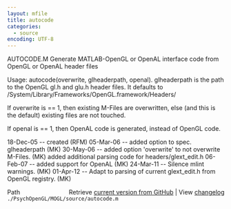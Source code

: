 ```yaml
---
layout: mfile
title: autocode
categories:
  - source
encoding: UTF-8
---
```


AUTOCODE.M  Generate MATLAB-OpenGL or OpenAL interface code from OpenGL or OpenAL header files

Usage: autocode\(overwrite, glheaderpath, openal\).
glheaderpath is the path to the OpenGL gl.h and glu.h header files.
It defaults to /System/Library/Frameworks/OpenGL.framework/Headers/

If overwrite is == 1, then existing M-Files are overwritten, else \(and
this is the default\) existing files are not touched.

If openal is == 1, then OpenAL code is generated, instead of OpenGL code.

18-Dec-05 -- created \(RFM\)
05-Mar-06 -- added option to spec. glheaderpath \(MK\)
30-May-06 -- added option 'overwrite' to not overwrite M-Files. \(MK\)
             added additional parsing code for headers/glext\_edit.h
06-Feb-07 -- added support for OpenAL \(MK\)
24-Mar-11 -- Silence mlint warnings. \(MK\)
01-Apr-12 -- Adapt to parsing of current glext\_edit.h from OpenGL registry. \(MK\)


<div class="code_header" style="text-align:right;">
  <span style="float:left;">Path&nbsp;&nbsp;</span> <span class="counter">Retrieve <a href=
  "https://raw.github.com/Psychtoolbox-3/Psychtoolbox-3/beta/./PsychOpenGL/MOGL/source/autocode.m">current version from GitHub</a> | View <a href=
  "https://github.com/Psychtoolbox-3/Psychtoolbox-3/commits/beta/./PsychOpenGL/MOGL/source/autocode.m">changelog</a></span>
</div>
<div class="code">
  <code>./PsychOpenGL/MOGL/source/autocode.m</code>
</div>
